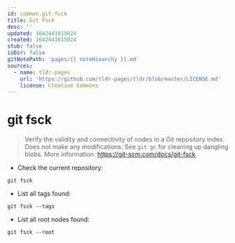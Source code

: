 ```yaml
---
id: common.git-fsck
title: Git Fsck
desc: ''
updated: 1642441815024
created: 1642441815024
stub: false
isDir: false
gitNotePath: 'pages/{{ noteHiearchy }}.md'
sources:
  - name: tldr-pages
    url: 'https://github.com/tldr-pages/tldr/blob/master/LICENSE.md'
    license: Creative Commons
---
```

# git fsck

> Verify the validity and connectivity of nodes in a Git repository index.
> Does not make any modifications. See `git gc` for cleaning up dangling blobs.
> More information: <https://git-scm.com/docs/git-fsck>.

- Check the current repository:

`git fsck`

- List all tags found:

`git fsck --tags`

- List all root nodes found:

`git fsck --root`

